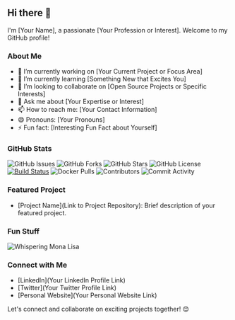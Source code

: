 ## Hi there 👋

I'm [Your Name], a passionate [Your Profession or Interest]. Welcome to my GitHub profile!

### About Me

- 🔭 I’m currently working on [Your Current Project or Focus Area]
- 🌱 I’m currently learning [Something New that Excites You]
- 👯 I’m looking to collaborate on [Open Source Projects or Specific Interests]
- 💬 Ask me about [Your Expertise or Interest]
- 📫 How to reach me: [Your Contact Information]
- 😄 Pronouns: [Your Pronouns]
- ⚡ Fun fact: [Interesting Fun Fact about Yourself]

### GitHub Stats

![GitHub Issues](https://img.shields.io/github/issues/xryv/museudoporto_v1.svg)
![GitHub Forks](https://img.shields.io/github/forks/xryv/museudoporto_v1.svg)
![GitHub Stars](https://img.shields.io/github/stars/xryv/museudoporto_v1.svg)
![GitHub License](https://img.shields.io/github/license/xryv/museudoporto_v1.svg)
[![Build Status](https://img.shields.io/github/workflow/status/xryv/museudoporto_v1/CI)](https://github.com/xryv/museudoporto_v1/actions)
![Docker Pulls](https://img.shields.io/docker/pulls/eveningstone/museudoporto_v1.svg)
![Contributors](https://img.shields.io/github/contributors/xryv/museudoporto_v1.svg)
![Commit Activity](https://img.shields.io/github/commit-activity/m/xryv/museudoporto_v1.svg)

### Featured Project

- [Project Name](Link to Project Repository): Brief description of your featured project.

### Fun Stuff

![Whispering Mona Lisa](https://github.githubassets.com/images/mona-whisper.gif)

### Connect with Me

- [LinkedIn](Your LinkedIn Profile Link)
- [Twitter](Your Twitter Profile Link)
- [Personal Website](Your Personal Website Link)

Let's connect and collaborate on exciting projects together! 😊
